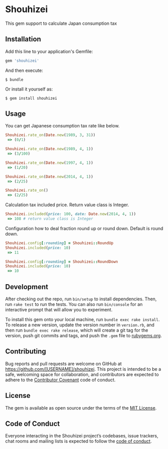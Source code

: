 # Shouhizei

This gem support to calculate Japan consumption tax

## Installation

Add this line to your application's Gemfile:

```ruby
gem 'shouhizei'
```

And then execute:

    $ bundle

Or install it yourself as:

    $ gem install shouhizei

## Usage

You can get Japanese consumption tax rate like below.

```ruby
Shouhizei.rate_on(Date.new(1989, 3, 31))
 => (0/1)

Shouhizei.rate_on(Date.new(1989, 4, 1))
 => (3/100)

Shouhizei.rate_on(Date.new(1997, 4, 1))
 => (1/20)

Shouhizei.rate_on(Date.new(2014, 4, 1))
 => (2/25)

Shouhizei.rate_on()
 => (2/25)
```

Calculation tax included price.
Return value class is Integer.
```ruby
Shouhizei.included(price: 100, date: Date.new(2014, 4, 1))
 => 108 # return value class is Integer
```

Configuration how to deal fraction round up or round down.
Default is round down.
```ruby
Shouhizei.config[:rounding] = Shouhizei::RoundUp
Shouhizei.included(price: 10)
 => 11

Shouhizei.config[:rounding] = Shouhizei::RoundDown
Shouhizei.included(price: 10)
 => 10
```


## Development

After checking out the repo, run `bin/setup` to install dependencies. Then, run `rake test` to run the tests. You can also run `bin/console` for an interactive prompt that will allow you to experiment.

To install this gem onto your local machine, run `bundle exec rake install`. To release a new version, update the version number in `version.rb`, and then run `bundle exec rake release`, which will create a git tag for the version, push git commits and tags, and push the `.gem` file to [rubygems.org](https://rubygems.org).

## Contributing

Bug reports and pull requests are welcome on GitHub at https://github.com/[USERNAME]/shouhizei. This project is intended to be a safe, welcoming space for collaboration, and contributors are expected to adhere to the [Contributor Covenant](http://contributor-covenant.org) code of conduct.

## License

The gem is available as open source under the terms of the [MIT License](http://opensource.org/licenses/MIT).

## Code of Conduct

Everyone interacting in the Shouhizei project’s codebases, issue trackers, chat rooms and mailing lists is expected to follow the [code of conduct](https://github.com/[USERNAME]/shouhizei/blob/master/CODE_OF_CONDUCT.md).
